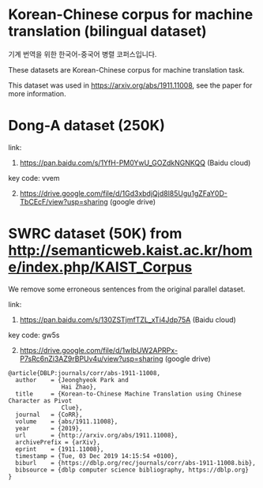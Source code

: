 # Korean-Chinese corpus for machine translation (bilingual dataset)  

기계 번역을 위한 한국어-중국어 병렬 코퍼스입니다.

These datasets are Korean-Chinese corpus for machine translation task. 

This dataset was used in https://arxiv.org/abs/1911.11008, see the paper for more information.


# Dong-A dataset (250K)

link: 

1. https://pan.baidu.com/s/1YfH-PM0YwU_GOZdkNGNKQQ (Baidu cloud)

key code: vvem 

2. https://drive.google.com/file/d/1Gd3xbdjQjd8l85Ugu1gZFaY0D-TbCEcF/view?usp=sharing (google drive)




# SWRC dataset (50K) from http://semanticweb.kaist.ac.kr/home/index.php/KAIST_Corpus

We remove some erroneous sentences from the original parallel dataset.

link: 

1. https://pan.baidu.com/s/130ZSTjmfTZL_xTi4Jdp75A (Baidu cloud)

key code: gw5s 

2. https://drive.google.com/file/d/1wIbUW2APRPx-P7sRc6nZi3AZ9rBPUv4u/view?usp=sharing (google drive)

```
@article{DBLP:journals/corr/abs-1911-11008,
  author    = {Jeonghyeok Park and
               Hai Zhao},
  title     = {Korean-to-Chinese Machine Translation using Chinese Character as Pivot
               Clue},
  journal   = {CoRR},
  volume    = {abs/1911.11008},
  year      = {2019},
  url       = {http://arxiv.org/abs/1911.11008},
  archivePrefix = {arXiv},
  eprint    = {1911.11008},
  timestamp = {Tue, 03 Dec 2019 14:15:54 +0100},
  biburl    = {https://dblp.org/rec/journals/corr/abs-1911-11008.bib},
  bibsource = {dblp computer science bibliography, https://dblp.org}
}
```

